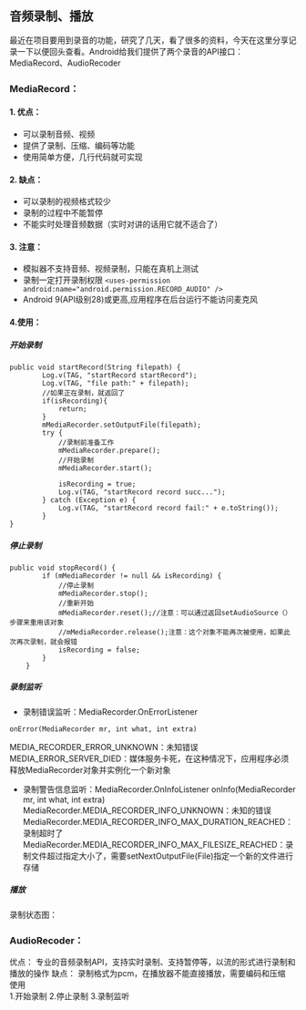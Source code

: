 ## 音频录制、播放
最近在项目要用到录音的功能，研究了几天，看了很多的资料，今天在这里分享记录一下以便回头查看。Android给我们提供了两个录音的API接口：MediaRecord、AudioRecoder
### MediaRecord：
#### 1. 优点：
* 可以录制音频、视频
* 提供了录制、压缩、编码等功能
* 使用简单方便，几行代码就可实现
#### 2. 缺点：
* 可以录制的视频格式较少
* 录制的过程中不能暂停
* 不能实时处理音频数据（实时对讲的话用它就不适合了）
#### 3. 注意：
* 模拟器不支持音频、视频录制，只能在真机上测试
* 录制一定打开录制权限
```<uses-permission android:name="android.permission.RECORD_AUDIO" />```
* Android 9(API级别28)或更高,应用程序在后台运行不能访问麦克风
#### 4.使用：
##### 开始录制
```
public void startRecord(String filepath) {
        Log.v(TAG, "startRecord startRecord");
        Log.v(TAG, "file path:" + filepath);
        //如果正在录制，就返回了
        if(isRecording){
            return;
        }
        mMediaRecorder.setOutputFile(filepath);
        try {
            //录制前准备工作
            mMediaRecorder.prepare();
            //开始录制
            mMediaRecorder.start();

            isRecording = true;
            Log.v(TAG, "startRecord record succ...");
        } catch (Exception e) {
            Log.v(TAG, "startRecord record fail:" + e.toString());
        }
}
```
##### 停止录制
```
public void stopRecord() {
        if (mMediaRecorder != null && isRecording) {
            //停止录制
            mMediaRecorder.stop();
            //重新开始
            mMediaRecorder.reset();//注意：可以通过返回setAudioSource（）步骤来重用该对象
            //mMediaRecorder.release();注意：这个对象不能再次被使用，如果此次再次录制，就会报错
            isRecording = false;
        }
    }
```
##### 录制监听
* 录制错误监听：MediaRecorder.OnErrorListener 
```
onError(MediaRecorder mr, int what, int extra)
```
MEDIA_RECORDER_ERROR_UNKNOWN：未知错误
MEDIA_ERROR_SERVER_DIED：媒体服务卡死，在这种情况下，应用程序必须释放MediaRecorder对象并实例化一个新对象
* 录制警告信息监听：MediaRecorder.OnInfoListener	
onInfo(MediaRecorder mr, int what, int extra)	
MediaRecorder.MEDIA_RECORDER_INFO_UNKNOWN：未知的错误
MediaRecorder.MEDIA_RECORDER_INFO_MAX_DURATION_REACHED：录制超时了
MediaRecorder.MEDIA_RECORDER_INFO_MAX_FILESIZE_REACHED：录制文件超过指定大小了，需要setNextOutputFile(File)指定一个新的文件进行存储
		
##### 播放

录制状态图：

### AudioRecoder：
优点：
	专业的音频录制API，支持实时录制、支持暂停等，以流的形式进行录制和播放的操作
缺点：
	录制格式为pcm，在播放器不能直接播放，需要编码和压缩		
使用	
	1.开始录制
	2.停止录制
	3.录制监听
	
